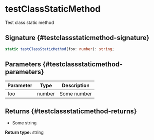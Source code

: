 # testClassStaticMethod

Test class static method

## Signature {#testclassstaticmethod-signature}

```typescript
static testClassStaticMethod(foo: number): string;
```

## Parameters {#testclassstaticmethod-parameters}

|  Parameter | Type | Description |
|  --- | --- | --- |
|  foo | number | Some number |

## Returns {#testclassstaticmethod-returns}

- Some string

<b>Return type:</b> string